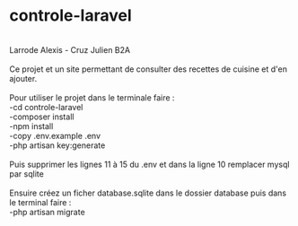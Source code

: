 # controle-laravel
<br/>
Larrode Alexis - Cruz Julien  B2A <br/>
<br/>
Ce projet et un site permettant de consulter des recettes de cuisine et d'en ajouter.<br/>
<br/>
Pour utiliser le projet dans le terminale faire : <br/>
-cd controle-laravel <br/>
-composer install <br/>
-npm install <br/>
-copy .env.example .env <br/>
-php artisan key:generate <br/><br/>
Puis supprimer les lignes 11 à 15 du .env et dans la ligne 10 remplacer mysql par sqlite <br/>
<br>
Ensuire créez un ficher database.sqlite dans le dossier database puis dans le terminal faire : <br/>
-php artisan migrate <br/>
